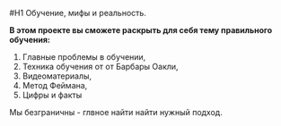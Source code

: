 #H1 Обучение, мифы и реальность.

**В этом проекте вы сможете раскрыть для себя тему правильного обучения:** 
1. Главные проблемы в обучении,
2. Техника обучения от от Барбары Оакли,
3. Видеоматериалы,
4. Метод Феймана,
5. Цифры и факты

Мы безграничны - глвное найти найти нужный подход.